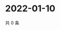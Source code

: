 # 2022-01-10

共 0 条

<!-- BEGIN WEIBO -->
<!-- 最后更新时间 Mon Jan 10 2022 03:00:40 GMT+0800 (China Standard Time) -->

<!-- END WEIBO -->
